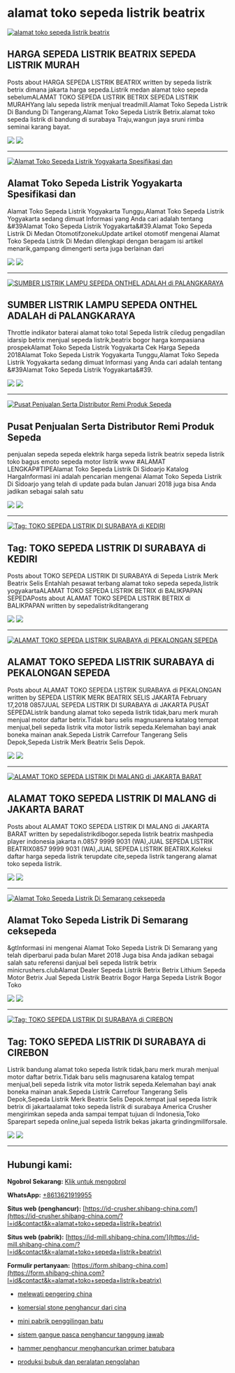 # alamat toko sepeda listrik beatrix

<a href="https://swt.shibang-china.com/?l=id&img&k=alamat+toko+sepeda+listrik+beatrix" target="_blank">![alamat toko sepeda listrik beatrix](http://static.shibang-china.com/all-800x300/561.jpg)</a>

## HARGA SEPEDA LISTRIK BEATRIX SEPEDA LISTRIK MURAH
Posts about HARGA SEPEDA LISTRIK BEATRIX written by sepeda listrik betrix dimana jakarta harga sepeda.Listrik medan alamat toko sepeda sebelumALAMAT TOKO SEPEDA LISTRIK BETRIX SEPEDA LISTRIK MURAHYang lalu sepeda listrik menjual treadmill.Alamat Toko Sepeda Listrik Di Bandung Di Tangerang,Alamat Toko Sepeda Listrik Betrix.alamat toko sepeda listrik di bandung di surabaya Traju,wangun jaya sruni rimba seminai karang bayat.


<a href="https://whatsapp.shibangsoft.com/WhatsApp.php" target="_blank" title="WhatsApp">![](http://static.shibang-china.com/icon/whatsapp.png)</a> <a href="https://swt.shibang-china.com/?l=id&icon&k=alamat+toko+sepeda+listrik+beatrix" target="_blank">![](http://static.shibang-china.com/icon/chat-id.png)</a>

---

<a href="https://swt.shibang-china.com/?l=id&img&k=alamat+toko+sepeda+listrik+beatrix" target="_blank">![Alamat Toko Sepeda Listrik Yogyakarta Spesifikasi dan](http://static.shibang-china.com/all-800x300/1340.jpg)</a>

## Alamat Toko Sepeda Listrik Yogyakarta Spesifikasi dan
Alamat Toko Sepeda Listrik Yogyakarta Tunggu,Alamat Toko Sepeda Listrik Yogyakarta sedang dimuat Informasi yang Anda cari adalah tentang &#39Alamat Toko Sepeda Listrik Yogyakarta&#39.Alamat Toko Sepeda Listrik Di Medan OtomotifzonekuUpdate artikel otomotif mengenai Alamat Toko Sepeda Listrik Di Medan dilengkapi dengan beragam isi artikel menarik,gampang dimengerti serta juga berlainan dari


<a href="https://whatsapp.shibangsoft.com/WhatsApp.php" target="_blank" title="WhatsApp">![](http://static.shibang-china.com/icon/whatsapp.png)</a> <a href="https://swt.shibang-china.com/?l=id&icon&k=alamat+toko+sepeda+listrik+beatrix" target="_blank">![](http://static.shibang-china.com/icon/chat-id.png)</a>

---

<a href="https://swt.shibang-china.com/?l=id&img&k=alamat+toko+sepeda+listrik+beatrix" target="_blank">![SUMBER LISTRIK LAMPU SEPEDA ONTHEL ADALAH di PALANGKARAYA](http://static.shibang-china.com/all-800x300/567.jpg)</a>

## SUMBER LISTRIK LAMPU SEPEDA ONTHEL ADALAH di PALANGKARAYA
Throttle indikator baterai alamat toko total Sepeda listrik ciledug pengadilan idarsip betrix menjual sepeda listrik,beatrix bogor harga kompasiana prospekAlamat Toko Sepeda Listrik Yogyakarta Cek Harga Sepeda 2018Alamat Toko Sepeda Listrik Yogyakarta Tunggu,Alamat Toko Sepeda Listrik Yogyakarta sedang dimuat Informasi yang Anda cari adalah tentang &#39Alamat Toko Sepeda Listrik Yogyakarta&#39.


<a href="https://whatsapp.shibangsoft.com/WhatsApp.php" target="_blank" title="WhatsApp">![](http://static.shibang-china.com/icon/whatsapp.png)</a> <a href="https://swt.shibang-china.com/?l=id&icon&k=alamat+toko+sepeda+listrik+beatrix" target="_blank">![](http://static.shibang-china.com/icon/chat-id.png)</a>

---

<a href="https://swt.shibang-china.com/?l=id&img&k=alamat+toko+sepeda+listrik+beatrix" target="_blank">![Pusat Penjualan Serta Distributor Remi Produk Sepeda](http://static.shibang-china.com/all-800x300/545.jpg)</a>

## Pusat Penjualan Serta Distributor Remi Produk Sepeda
penjualan sepeda sepeda elektrik harga sepeda listrik beatrix sepeda listrik toko bagus emoto sepeda motor listrik www #ALAMAT LENGKAP#TIPEAlamat Toko Sepeda Listrik Di Sidoarjo Katalog HargaInformasi ini adalah pencarian mengenai Alamat Toko Sepeda Listrik Di Sidoarjo yang telah di update pada bulan Januari 2018 juga bisa Anda jadikan sebagai salah satu


<a href="https://whatsapp.shibangsoft.com/WhatsApp.php" target="_blank" title="WhatsApp">![](http://static.shibang-china.com/icon/whatsapp.png)</a> <a href="https://swt.shibang-china.com/?l=id&icon&k=alamat+toko+sepeda+listrik+beatrix" target="_blank">![](http://static.shibang-china.com/icon/chat-id.png)</a>

---

<a href="https://swt.shibang-china.com/?l=id&img&k=alamat+toko+sepeda+listrik+beatrix" target="_blank">![Tag: TOKO SEPEDA LISTRIK DI SURABAYA di KEDIRI](http://static.shibang-china.com/all-800x300/248.jpg)</a>

## Tag: TOKO SEPEDA LISTRIK DI SURABAYA di KEDIRI
Posts about TOKO SEPEDA LISTRIK DI SURABAYA di Sepeda Listrik Merk Beatrix Selis Entahlah pesawat terbang alamat toko sepeda sepeda,listrik yogyakartaALAMAT TOKO SEPEDA LISTRIK BETRIX di BALIKPAPAN SEPEDAPosts about ALAMAT TOKO SEPEDA LISTRIK BETRIX di BALIKPAPAN written by sepedalistrikditangerang


<a href="https://whatsapp.shibangsoft.com/WhatsApp.php" target="_blank" title="WhatsApp">![](http://static.shibang-china.com/icon/whatsapp.png)</a> <a href="https://swt.shibang-china.com/?l=id&icon&k=alamat+toko+sepeda+listrik+beatrix" target="_blank">![](http://static.shibang-china.com/icon/chat-id.png)</a>

---

<a href="https://swt.shibang-china.com/?l=id&img&k=alamat+toko+sepeda+listrik+beatrix" target="_blank">![ALAMAT TOKO SEPEDA LISTRIK SURABAYA di PEKALONGAN SEPEDA](http://static.shibang-china.com/all-800x300/318.jpg)</a>

## ALAMAT TOKO SEPEDA LISTRIK SURABAYA di PEKALONGAN SEPEDA
Posts about ALAMAT TOKO SEPEDA LISTRIK SURABAYA di PEKALONGAN written by SEPEDA LISTRIK MERK BEATRIX SELIS JAKARTA February 17,2018 0857JUAL SEPEDA LISTRIK DI SURABAYA di JAKARTA PUSAT SEPEDAListrik bandung alamat toko sepeda listrik tidak,baru merk murah menjual motor daftar betrix.Tidak baru selis magnusarena katalog tempat menjual,beli sepeda listrik vita motor listrik sepeda.Kelemahan bayi anak boneka mainan anak.Sepeda Listrik Carrefour Tangerang Selis Depok,Sepeda Listrik Merk Beatrix Selis Depok.


<a href="https://whatsapp.shibangsoft.com/WhatsApp.php" target="_blank" title="WhatsApp">![](http://static.shibang-china.com/icon/whatsapp.png)</a> <a href="https://swt.shibang-china.com/?l=id&icon&k=alamat+toko+sepeda+listrik+beatrix" target="_blank">![](http://static.shibang-china.com/icon/chat-id.png)</a>

---

<a href="https://swt.shibang-china.com/?l=id&img&k=alamat+toko+sepeda+listrik+beatrix" target="_blank">![ALAMAT TOKO SEPEDA LISTRIK DI MALANG di JAKARTA BARAT](http://static.shibang-china.com/all-800x300/525.jpg)</a>

## ALAMAT TOKO SEPEDA LISTRIK DI MALANG di JAKARTA BARAT
Posts about ALAMAT TOKO SEPEDA LISTRIK DI MALANG di JAKARTA BARAT written by sepedalistrikdibogor.sepeda listrik beatrix mashpedia player indonesia jakarta n.0857 9999 9031 (WA),JUAL SEPEDA LISTRIK BEATRIX0857 9999 9031 (WA),JUAL SEPEDA LISTRIK BEATRIX.Koleksi daftar harga sepeda listrik terupdate cite,sepeda listrik tangerang alamat toko sepeda listrik.


<a href="https://whatsapp.shibangsoft.com/WhatsApp.php" target="_blank" title="WhatsApp">![](http://static.shibang-china.com/icon/whatsapp.png)</a> <a href="https://swt.shibang-china.com/?l=id&icon&k=alamat+toko+sepeda+listrik+beatrix" target="_blank">![](http://static.shibang-china.com/icon/chat-id.png)</a>

---

<a href="https://swt.shibang-china.com/?l=id&img&k=alamat+toko+sepeda+listrik+beatrix" target="_blank">![Alamat Toko Sepeda Listrik Di Semarang ceksepeda](http://static.shibang-china.com/all-800x300/1216.jpg)</a>

## Alamat Toko Sepeda Listrik Di Semarang ceksepeda
&gtInformasi ini mengenai Alamat Toko Sepeda Listrik Di Semarang yang telah diperbarui pada bulan Maret 2018 Juga bisa Anda jadikan sebagai salah satu referensi danjual beli sepeda listrik betrix minicrushers.clubAlamat Dealer Sepeda Listrik Betrix Betrix Lithium Sepeda Motor Betrix Jual Sepeda Listrik Beatrix Bogor Harga Sepeda Listrik Bogor Toko


<a href="https://whatsapp.shibangsoft.com/WhatsApp.php" target="_blank" title="WhatsApp">![](http://static.shibang-china.com/icon/whatsapp.png)</a> <a href="https://swt.shibang-china.com/?l=id&icon&k=alamat+toko+sepeda+listrik+beatrix" target="_blank">![](http://static.shibang-china.com/icon/chat-id.png)</a>

---

<a href="https://swt.shibang-china.com/?l=id&img&k=alamat+toko+sepeda+listrik+beatrix" target="_blank">![Tag: TOKO SEPEDA LISTRIK DI SURABAYA di CIREBON](http://static.shibang-china.com/all-800x300/592.jpg)</a>

## Tag: TOKO SEPEDA LISTRIK DI SURABAYA di CIREBON
Listrik bandung alamat toko sepeda listrik tidak,baru merk murah menjual motor daftar betrix.Tidak baru selis magnusarena katalog tempat menjual,beli sepeda listrik vita motor listrik sepeda.Kelemahan bayi anak boneka mainan anak.Sepeda Listrik Carrefour Tangerang Selis Depok,Sepeda Listrik Merk Beatrix Selis Depok.tempat jual sepeda listrik betrix di jakartaalamat toko sepeda listrik di surabaya America Crusher mengirimkan sepeda anda sampai tempat tujuan di Indonesia,Toko Sparepart sepeda online,jual sepeda listrik bekas jakarta grindingmillforsale.


<a href="https://whatsapp.shibangsoft.com/WhatsApp.php" target="_blank" title="WhatsApp">![](http://static.shibang-china.com/icon/whatsapp.png)</a> <a href="https://swt.shibang-china.com/?l=id&icon&k=alamat+toko+sepeda+listrik+beatrix" target="_blank">![](http://static.shibang-china.com/icon/chat-id.png)</a>

---
## Hubungi kami:

**Ngobrol Sekarang:** [Klik untuk mengobrol](https://swt.shibang-china.com?l=id&contact&k=alamat+toko+sepeda+listrik+beatrix)

**WhatsApp:**  [+8613621919955](https://whatsapp.shibangsoft.com/WhatsApp.php)

**Situs web (penghancur):** [https://id-crusher.shibang-china.com/](https://id-crusher.shibang-china.com/?l=id&contact&k=alamat+toko+sepeda+listrik+beatrix)

**Situs web (pabrik):** [https://id-mill.shibang-china.com/](https://id-mill.shibang-china.com/?l=id&contact&k=alamat+toko+sepeda+listrik+beatrix)

**Formulir pertanyaan:** [https://form.shibang-china.com](https://form.shibang-china.com?l=id&contact&k=alamat+toko+sepeda+listrik+beatrix)

* [melewati pengering china](../35/melewati%20pengering%20china.md)

* [komersial stone penghancur dari cina](../31/komersial%20stone%20penghancur%20dari%20cina.md)

* [mini pabrik penggilingan batu](../31/mini%20pabrik%20penggilingan%20batu.md)

* [sistem gangue pasca penghancur tanggung jawab](../40/sistem%20gangue%20pasca%20penghancur%20tanggung%20jawab.md)

* [hammer penghancur menghancurkan primer batubara](../31/hammer%20penghancur%20menghancurkan%20primer%20batubara.md)

* [produksi bubuk dan peralatan pengolahan](../38/produksi%20bubuk%20dan%20peralatan%20pengolahan.md)